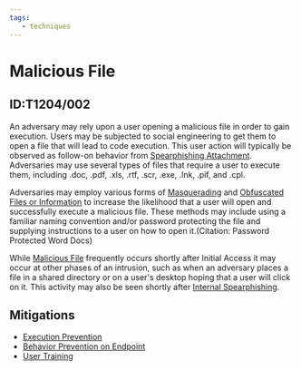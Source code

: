 ```yaml
---
tags:
   - techniques
---
```

# Malicious File
## ID:T1204/002
An adversary may rely upon a user opening a malicious file in order to gain execution. Users may be subjected to social engineering to get them to open a file that will lead to code execution. This user action will typically be observed as follow-on behavior from [Spearphishing Attachment](/mitre/techniques/T1566/001). Adversaries may use several types of files that require a user to execute them, including .doc, .pdf, .xls, .rtf, .scr, .exe, .lnk, .pif, and .cpl.

Adversaries may employ various forms of [Masquerading](/mitre/techniques/T1036) and [Obfuscated Files or Information](/mitre/techniques/T1027) to increase the likelihood that a user will open and successfully execute a malicious file. These methods may include using a familiar naming convention and/or password protecting the file and supplying instructions to a user on how to open it.(Citation: Password Protected Word Docs) 

While [Malicious File](/mitre/techniques/T1204/002) frequently occurs shortly after Initial Access it may occur at other phases of an intrusion, such as when an adversary places a file in a shared directory or on a user's desktop hoping that a user will click on it. This activity may also be seen shortly after [Internal Spearphishing](/mitre/techniques/T1534).
## Mitigations
* [Execution Prevention](/mitre/mitigations/M1038)
* [Behavior Prevention on Endpoint](/mitre/mitigations/M1040)
* [User Training](/mitre/mitigations/M1017)
